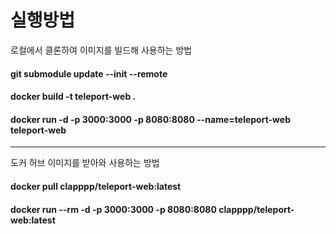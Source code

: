# 실행방법

로컬에서 클론하여 이미지를 빌드해 사용하는 방법

#### git submodule update --init --remote
#### docker build -t teleport-web .
#### docker run -d -p 3000:3000 -p 8080:8080 --name=teleport-web teleport-web

-------

도커 허브 이미지를 받아와 사용하는 방법

#### docker pull clapppp/teleport-web:latest

#### docker run --rm -d -p 3000:3000 -p 8080:8080 clapppp/teleport-web:latest